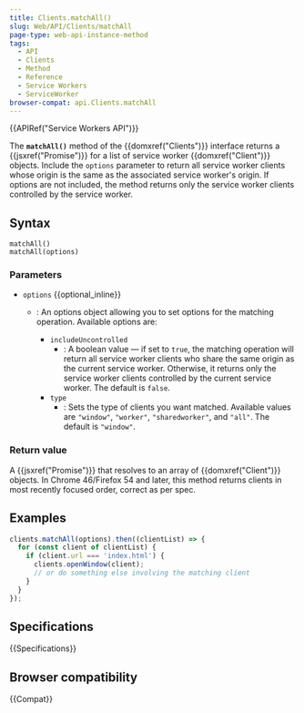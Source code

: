 ```yaml
---
title: Clients.matchAll()
slug: Web/API/Clients/matchAll
page-type: web-api-instance-method
tags:
  - API
  - Clients
  - Method
  - Reference
  - Service Workers
  - ServiceWorker
browser-compat: api.Clients.matchAll
---
```


{{APIRef("Service Workers API")}}

The **`matchAll()`** method of the {{domxref("Clients")}}
interface returns a {{jsxref("Promise")}} for a list of service worker
{{domxref("Client")}} objects. Include the `options` parameter to return all service worker
clients whose origin is the same as the associated service worker's origin. If options
are not included, the method returns only the service worker clients controlled by the
service worker.

## Syntax

```js-nolint
matchAll()
matchAll(options)
```

### Parameters

- `options` {{optional_inline}}

  - : An options object allowing you to set options for the matching operation. Available
    options are:

    - `includeUncontrolled`
      - : A boolean value — if set to
        `true`, the matching operation will return all service worker clients
        who share the same origin as the current service worker. Otherwise, it returns
        only the service worker clients controlled by the current service worker. The
        default is `false`.
    - `type`
      - : Sets the type of clients you want matched. Available values
        are `"window"`, `"worker"`, `"sharedworker"`, and
        `"all"`. The default is `"window"`.

### Return value

A {{jsxref("Promise")}} that resolves to an array of {{domxref("Client")}} objects. In
Chrome 46/Firefox 54 and later, this method returns clients in most recently focused
order, correct as per spec.

## Examples

```js
clients.matchAll(options).then((clientList) => {
  for (const client of clientList) {
    if (client.url === 'index.html') {
      clients.openWindow(client);
      // or do something else involving the matching client
    }
  }
});
```

## Specifications

{{Specifications}}

## Browser compatibility

{{Compat}}
